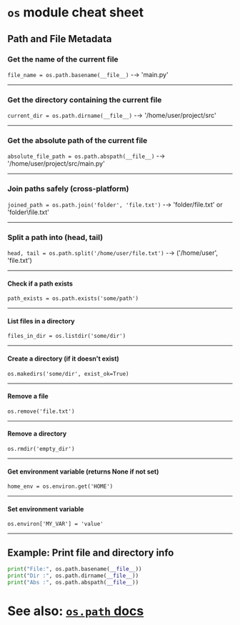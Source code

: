# `os` module cheat sheet

## Path and File Metadata

### Get the name of the current file
`file_name = os.path.basename(__file__)` 
-→ 'main.py'

---

### Get the directory containing the current file
`current_dir = os.path.dirname(__file__)` 
-→ '/home/user/project/src'

---

### Get the absolute path of the current file
`absolute_file_path = os.path.abspath(__file__)` 
-→ '/home/user/project/src/main.py'

---

### Join paths safely (cross-platform)
`joined_path = os.path.join('folder', 'file.txt')` 
-→ 'folder/file.txt' or 'folder\\file.txt'

---

### Split a path into (head, tail)
`head, tail = os.path.split('/home/user/file.txt')` 
-→ ('/home/user', 'file.txt')

---

#### Check if a path exists
`path_exists = os.path.exists('some/path')`

---

#### List files in a directory
`files_in_dir = os.listdir('some/dir')`

---

#### Create a directory (if it doesn't exist)
`os.makedirs('some/dir', exist_ok=True)`

---

#### Remove a file
`os.remove('file.txt')`

---

#### Remove a directory
`os.rmdir('empty_dir')`

---

#### Get environment variable (returns None if not set)
`home_env = os.environ.get('HOME')`

---

#### Set environment variable
`os.environ['MY_VAR'] = 'value'`

---
## Example: Print file and directory info
```python
print("File:", os.path.basename(__file__))
print("Dir :", os.path.dirname(__file__))
print("Abs :", os.path.abspath(__file__))
```
# See also: [`os.path` docs](https://docs.python.org/3/library/os.path.html)